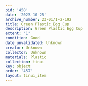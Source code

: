 ```yaml
---
pid: '458'
date: '2023-10-25'
archive_number: 23-01/1-2-192
title: Green Plastic Egg Cup
description: Green Plastic Egg Cup
extent: '1'
condition: Good
date_unvalidated: Unknown
creator: Unknown
collector: Unknown
materials: Plastic
collection: tinui
key: object
order: '457'
layout: tinui_item
---
```

